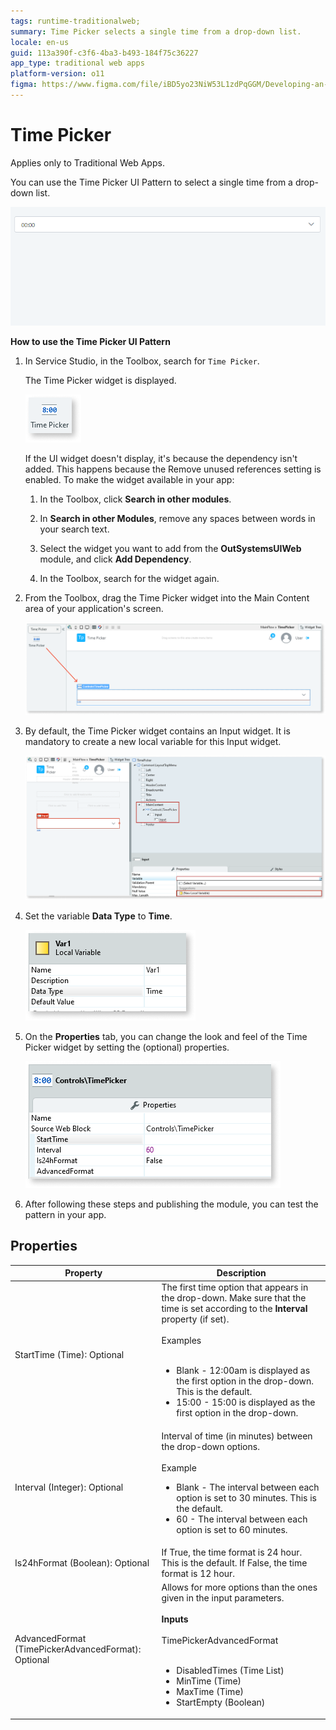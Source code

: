 ```yaml
---
tags: runtime-traditionalweb; 
summary: Time Picker selects a single time from a drop-down list.
locale: en-us
guid: 113a390f-c3f6-4ba3-b493-184f75c36227
app_type: traditional web apps
platform-version: o11
figma: https://www.figma.com/file/iBD5yo23NiW53L1zdPqGGM/Developing-an-Application?type=design&node-id=237%3A0&mode=design&t=KpVEJMvnBwiukqql-1
---
```


# Time Picker 

<div class="info" markdown="1">

Applies only to Traditional Web Apps.

</div>

You can use the Time Picker UI Pattern to select a single time from a drop-down list.

  ![Animated GIF showing the interaction with the Time Picker UI Pattern in a Traditional Web App](images/timepicker-gif-1.gif "Time Picker Interaction")

**How to use the Time Picker UI Pattern**

1. In Service Studio, in the Toolbox, search for `Time Picker`.

    The Time Picker widget is displayed.

    ![Screenshot of the Time Picker widget in the Service Studio Toolbox](images/timepicker-image-14.png "Time Picker Widget in Toolbox")

    If the UI widget doesn't display, it's because the dependency isn't added. This happens because the Remove unused references setting is enabled. To make the widget available in your app:

    1. In the Toolbox, click **Search in other modules**.

    1. In **Search in other Modules**, remove any spaces between words in your search text.
    
    1. Select the widget you want to add from the **OutSystemsUIWeb** module, and click **Add Dependency**. 
    
    1. In the Toolbox, search for the widget again.

1. From the Toolbox, drag the Time Picker widget into the Main Content area of your application's screen.

    ![Image showing the process of dragging the Time Picker widget into the Main Content area of an application screen](images/timepicker-image-15.png "Dragging Time Picker Widget")

1. By default, the Time Picker widget contains an Input widget. It is mandatory to create a new local variable for this Input widget.

    ![Screenshot highlighting the default Input widget contained within the Time Picker widget](images/timepicker-image-16.png "Time Picker Default Input Widget")

1. Set the variable **Data Type** to **Time**.

    ![Image showing the setting of the variable Data Type to Time for the Time Picker widget](images/timepicker-image-17.png "Setting Data Type to Time")

1. On the **Properties** tab, you can change the look and feel of the Time Picker widget by setting the (optional) properties.

    ![Screenshot of the Properties tab for the Time Picker widget with options to change its appearance](images/timepicker-image-18.png "Time Picker Properties Tab")

1. After following these steps and publishing the module, you can test the pattern in your app.

## Properties

| **Property** | **Description** |
|---|---|
| StartTime (Time): Optional | The first time option that appears in the drop-down. Make sure that the time is set according to the **Interval** property (if set). <br/><br/>Examples<br/><br/><ul><li>Blank - 12:00am is displayed as the first option in the drop-down. This is the default. </li><li>15:00 - 15:00 is displayed as the first option in the drop-down.</li></ul> |
| Interval (Integer): Optional | Interval of time (in minutes) between the drop-down options.<br/><br/>Example<ul><li>Blank - The interval between each option is set to 30 minutes. This is the default.</li><li>60 - The interval between each option is set to 60 minutes.</li></ul> |
| Is24hFormat (Boolean): Optional | If True, the time format is 24 hour. This is the default. If False, the time format is 12 hour. |
| AdvancedFormat (TimePickerAdvancedFormat): Optional | Allows for more options than the ones given in the input parameters.<br/><br/>**Inputs**<br/><br/>TimePickerAdvancedFormat<br/><br/><ul><li> DisabledTimes (Time List)</li><li> MinTime (Time)</li> <li>MaxTime (Time)</li> <li>StartEmpty (Boolean)</li></ul> |
  